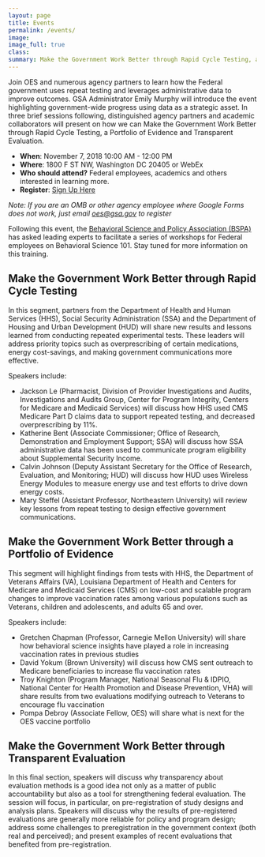 ```yaml
---
layout: page
title: Events
permalink: /events/
image:
image_full: true
class:
summary: Make the Government Work Better through Rapid Cycle Testing, a Portfolio of Evidence and Transparent Evaluation
---
```

Join OES and numerous agency partners to learn how the Federal government uses repeat testing and leverages administrative data to improve outcomes. GSA Administrator Emily Murphy will introduce the event highlighting government-wide progress using data as a strategic asset. In three brief sessions following, distinguished agency partners and academic collaborators will present on how we can Make the Government Work Better through Rapid Cycle Testing, a Portfolio of Evidence and Transparent Evaluation.  

- <b>When</b>: November 7, 2018 10:00 AM - 12:00 PM
- <b>Where</b>: 1800 F ST NW, Washington DC 20405 or WebEx 
- <b>Who should attend?</b> Federal employees, academics and others interested in learning more.
- <b>Register</b>: <a href="https://goo.gl/forms/VhRduCS5BVFScFv92">Sign Up Here </a>

<i>Note: If you are an OMB or other agency employee where Google Forms does not work, just email oes@gsa.gov to register</i>

Following this event, the <a href="https://behavioralpolicy.org/">Behavioral Science and Policy Association (BSPA)</a> has asked leading experts to facilitate a series of workshops for Federal employees on Behavioral Science 101. Stay tuned for more information on this training.

## Make the Government Work Better through Rapid Cycle Testing

In this segment, partners from the Department of Health and Human Services (HHS), Social Security Administration (SSA) and the Department of Housing and Urban Development (HUD) will share new results and lessons learned from conducting repeated experimental tests. These leaders will address priority topics such as overprescribing of certain medications, energy cost-savings, and making government communications more effective. 

Speakers include: 
- Jackson Le (Pharmacist, Division of Provider Investigations and Audits, Investigations and Audits Group, Center for Program Integrity, Centers for Medicare and Medicaid Services) will discuss how HHS used CMS Medicare Part D claims data to support repeated testing, and decreased overprescribing by 11%.
- Katherine Bent (Associate Commissioner; Office of Research, Demonstration and Employment Support; SSA) will discuss how SSA administrative data has been used to communicate program eligibility about Supplemental Security Income.  
- Calvin Johnson (Deputy Assistant Secretary for the Office of Research, Evaluation, and Monitoring; HUD) will discuss how HUD uses Wireless Energy Modules to measure energy use and test efforts to drive down energy costs. 
- Mary Steffel (Assistant Professor, Northeastern University) will review key lessons from repeat testing to design effective government communications. 

## Make the Government Work Better through a Portfolio of Evidence

This segment will highlight findings from tests with HHS, the Department of Veterans Affairs (VA), Louisiana Department of Health and Centers for Medicare and Medicaid Services (CMS) on low-cost and scalable program changes to improve vaccination rates among various populations such as Veterans, children and adolescents, and adults 65 and over.  

Speakers include: 
- Gretchen Chapman (Professor, Carnegie Mellon University) will share how behavioral science insights have played a role in increasing vaccination rates in previous studies
- David Yokum (Brown University) will discuss how CMS sent outreach to Medicare beneficiaries to increase flu vaccination rates
- Troy Knighton (Program Manager, National Seasonal Flu & IDPIO, National Center for Health Promotion and Disease Prevention, VHA) will share results from two evaluations modifying outreach to Veterans to encourage flu vaccination
- Pompa Debroy (Associate Fellow, OES) will share what is next for the OES vaccine portfolio

## Make the Government Work Better through Transparent Evaluation 

In this final section, speakers will discuss why transparency about evaluation methods is a good idea not only as a matter of public accountability but also as a tool for strengthening federal evaluation. The session will focus, in particular, on pre-registration of study designs and analysis plans. Speakers will discuss why the results of pre-registered evaluations are generally more reliable for policy and program design; address some challenges to preregistration in the government context (both real and perceived); and present examples of recent evaluations that benefited from pre-registration.
